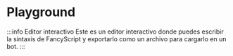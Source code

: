 <!-- markdownlint-disable -->
<script setup>
import { defineAsyncComponent } from 'vue';
import { inBrowser } from 'vitepress';

const Playground = inBrowser
  ? defineAsyncComponent(() => import('../.vitepress/components/Playground.vue'))
  : () => null;
</script>
<!-- markdownlint-restore -->

# Playground

:::info Editor interactivo
Este es un editor interactivo donde puedes escribir la sintaxis de FancyScript y exportarlo como un archivo para cargarlo en un bot.
:::

<!-- markdownlint-disable -->
<Playground />
<!-- markdownlint-restore -->
